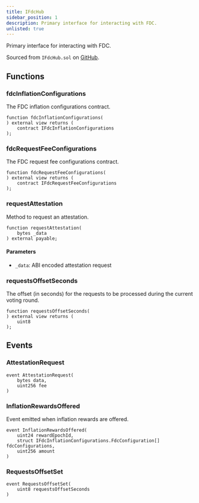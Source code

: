```yaml
---
title: IFdcHub
sidebar_position: 1
description: Primary interface for interacting with FDC.
unlisted: true
---
```


Primary interface for interacting with FDC.

Sourced from `IFdcHub.sol` on [GitHub](https://github.com/flare-foundation/flare-smart-contracts-v2/blob/main/contracts/userInterfaces/IFdcHub.sol).

## Functions

### fdcInflationConfigurations

The FDC inflation configurations contract.

```solidity
function fdcInflationConfigurations(
) external view returns (
    contract IFdcInflationConfigurations
);
```

### fdcRequestFeeConfigurations

The FDC request fee configurations contract.

```solidity
function fdcRequestFeeConfigurations(
) external view returns (
    contract IFdcRequestFeeConfigurations
);
```

### requestAttestation

Method to request an attestation.

```solidity
function requestAttestation(
    bytes _data
) external payable;
```

#### Parameters

- `_data`: ABI encoded attestation request

### requestsOffsetSeconds

The offset (in seconds) for the requests to be processed during the current voting round.

```solidity
function requestsOffsetSeconds(
) external view returns (
    uint8
);
```

## Events

### AttestationRequest

```solidity
event AttestationRequest(
    bytes data,
    uint256 fee
)
```

### InflationRewardsOffered

Event emitted when inflation rewards are offered.

```solidity
event InflationRewardsOffered(
    uint24 rewardEpochId,
    struct IFdcInflationConfigurations.FdcConfiguration[] fdcConfigurations,
    uint256 amount
)
```

### RequestsOffsetSet

```solidity
event RequestsOffsetSet(
    uint8 requestsOffsetSeconds
)
```

